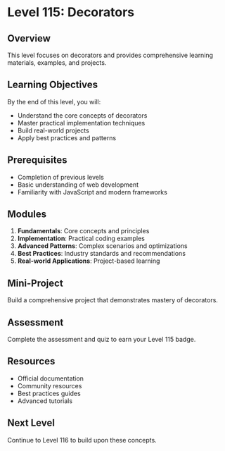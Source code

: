 # Level 115: Decorators

## Overview
This level focuses on decorators and provides comprehensive learning materials, examples, and projects.

## Learning Objectives
By the end of this level, you will:
- Understand the core concepts of decorators
- Master practical implementation techniques
- Build real-world projects
- Apply best practices and patterns

## Prerequisites
- Completion of previous levels
- Basic understanding of web development
- Familiarity with JavaScript and modern frameworks

## Modules
1. **Fundamentals**: Core concepts and principles
2. **Implementation**: Practical coding examples
3. **Advanced Patterns**: Complex scenarios and optimizations
4. **Best Practices**: Industry standards and recommendations
5. **Real-world Applications**: Project-based learning

## Mini-Project
Build a comprehensive project that demonstrates mastery of decorators.

## Assessment
Complete the assessment and quiz to earn your Level 115 badge.

## Resources
- Official documentation
- Community resources
- Best practices guides
- Advanced tutorials

## Next Level
Continue to Level 116 to build upon these concepts.
